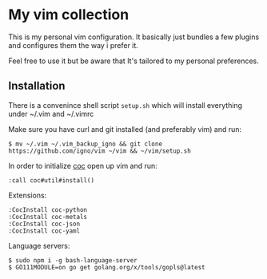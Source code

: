 # My vim collection

This is my personal vim configuration. It basically just bundles a few plugins and configures them the way i prefer it.

Feel free to use it but be aware that It's tailored to my personal preferences.

## Installation
There is a convenince shell script `setup.sh` which will install everything under ~/.vim and ~/.vimrc

Make sure you have curl and git installed (and preferably vim) and run:

<pre><code>$ mv ~/.vim ~/.vim_backup_igno && git clone https://github.com/igno/vim ~/vim && ~/vim/setup.sh
</code></pre>

In order to initialize [coc](https://github.com/neoclide/coc.nvim/) open up vim and run:

<pre><code>:call coc#util#install()
</code></pre>

Extensions:
<pre><code>:CocInstall coc-python
:CocInstall coc-metals
:CocInstall coc-json
:CocInstall coc-yaml
</code></pre>

Language servers:
<pre><code>$ sudo npm i -g bash-language-server
$ GO111MODULE=on go get golang.org/x/tools/gopls@latest
</code></pre>
